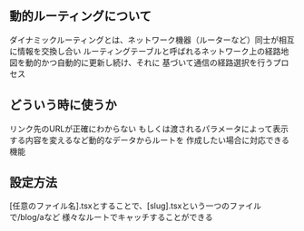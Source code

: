 ## 動的ルーティングについて
ダイナミックルーティングとは、ネットワーク機器（ルーターなど）同士が相互に情報を交換し合い
ルーティングテーブルと呼ばれるネットワーク上の経路地図を動的かつ自動的に更新し続け、それに
基づいて通信の経路選択を行うプロセス

## どういう時に使うか
リンク先のURLが正確にわからない
もしくは渡されるパラメータによって表示する内容を変えるなど動的なデータからルートを
作成したい場合に対応できる機能

## 設定方法
[任意のファイル名].tsxとすることで、[slug].tsxという一つのファイルで/blog/aなど
様々なルートでキャッチすることができる